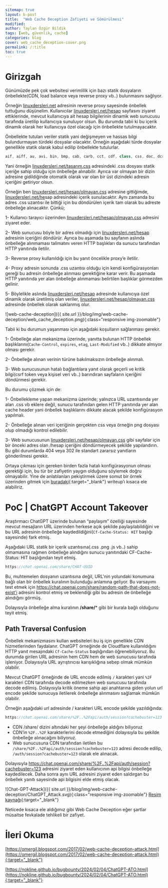 ```yaml
---
sitemap: true
layout: b-post
title:  "Web Cache Deception Zafiyeti ve Sömürülmesi"
modified:
author: Taylan Özgür Bildik
tags: [web, güvenlik, cache]
categories: blog 
cover: web_cache_deception-cover.png
permalink: /:title
toc: true
---
```


# Girizgah

Günümüzde pek çok websitesi verimlilik için bazı statik dosyaların önbellekte(CDN, load balance veya reverse proxy vb..) bulunmasını sağlıyor. 

Örneğin [linuxdersleri.net](http://linuxdersleri.net) adresinin reverse proxy sayesinde önbellek tuttuğunu düşünelim. Kullanıcılar [linuxdersleri.net/hesap](http://linuxdersleri.net/hesap) sayfasını ziyaret ettiklerinde, mevcut kullanıcıya ait hesap bilgilerinin dinamik web sunucusu tarafında üretilip kullanıcıya sunuluyor olsun. Bu durumda tabii ki bu içerik dinamik olarak her kullanıcıya özel olacağı için önbellekte tutulmayacaktır. 

Önbellekte tutulan veriler statik yani değişmeyen ve hassas bilgi bulundurmayan türdeki dosyalar olacaktır. Örneğin aşağıdaki türde dosyalar genellikle statik olarak kabul edilip önbellekte tutulurlar.

```jsx
aif, aiff, au, avi, bin, bmp, cab, carb, cct, cdf, class, css, doc, dcr, dtd, gcf, gff, gif, grv, hdml, hqx, ico, ini, jpeg, jpg, js, mov, mp3, nc, pct, ppc, pws, swa, swf, txt, vbs, w32, wav, wbmp, wml, wmlc, wmls, wmlsc, xsd, zip
```

Yani örneğin [linuxdersleri.net/tasarım.css](http://linuxdersleri.net/tasarım.css) adresindeki .css dosyası statik içeriğe sahip olduğu için önbelleğe alınabilir. Ayrıca var olmayan bir dizin adresine gidildiğinde otomatik olarak var olan bir üst dizindeki adresin içeriğini getiriyor olsun.

Örneğin ben [linuxdersleri.net/hesap/olmayan.css](http://linuxdersleri.net/hesap/olmayan.css) adresine gittiğimde, [linuxdersleri.net/he](http://linuxdersleri.net/heasp)sap adresindeki içerik sunulacaktır. Aynı zamanda bu adres .css uzantısı ile bittiği için bu döndürülen içerik tam olarak bu adreste önbelleğe alınacaktır. Çünkü;

1- Kullanıcı tarayıcı üzerinden [linuxdersleri.net/hesap/olmayan.css](http://linuxdersleri.net/hesap/olmayan.css) adresini ziyaret eder.

2- Web sunucusu böyle bir adres olmadığı için [linuxdersleri.net/hesap](http://linuxdersleri.net/hesap/olmayan.css) adresinin içeriğini döndürür. Ayrıca bu aşamada bu sayfanın aslında önbelleğe alınmaması talimatını veren HTTP başlıkları da sunucu tarafından HTTP yanıtında iletilir.

3- Reverse proxy kullanıldığı için bu yanıt öncelikle proxy’e iletilir.

4- Proxy adresin sonunda .css uzantısı olduğu için kendi konfigürasyonları gereği bu adresin önbelleğe alınması gerektiğine karar verir.  Bu aşamada HTTP yanıtında yer alan önbelleğe alınmaması belirtilen başlıklar görmezden gelinir.

5- Böylelikle aslında [linuxdersleri.net/hesap](http://linuxdersleri.net/hesap) adresinde kullanıcıya özel dinamik olarak üretilmiş olan veriler, [linuxdersleri.net/hesap/olmayan.css](http://linuxdersleri.net/hesap/olmayan.css) adresinde önbellek olarak saklanmış olur.

![web-cache-deception]({{ site.url }}/blog/img/web-cache-deception/web_cache_deception.png){:class="responsive img-zoomable"}

Tabii ki bu durumun yaşanması için aşağıdaki koşulların sağlanması gerekir.

1- Önbelleğe alan mekanizma üzerinde, yanıtta bulunan HTTP önbellek başlıklarını(`Cache-Control`, `expires`, `etag`, `Last-Modified` vb..) dikkate almıyor olması gerekir. 

2- Önbelleğe alınan verinin türüne bakılmaksızın önbelleğe alınmalı.

3- Web sunucusunun hatalı bağlantılara yanıt olarak geçerli ve kritik bilgi(csrf token veya kişisel veri vb..) barındıran sayfaların içeriğini döndürmesi gerekir.

Bu durumu çözmek için de:

1- Önbellekleme yapan mekanizma üzerinde; yalnızca URL uzantısında yer alan .css vb eklere değil, sunucu tarafından gelen HTTP yanıtında yer alan cache header yani önbellek başlıklarını dikkate alacak şekilde konfigürasyon yapılmalı.

2- Önbelleğe alınan veri içeriğinin gerçekten css veya örneğin png dosyası olup olmadığı kontrol edilebilir. 

3- Web sunucusunun [linuxdersleri.net/hesap/olmayan.css](http://linuxdersleri.net/hesap/olmayan.css) gibi sayfalar için bir önceki adres olan /hesap içeriğini döndürmeyecek şekilde yapılandırın. Bu gibi durumlarda 404 veya 302 ile standart zararsız yanıtların gönderilmesi gerekir.

Ortaya çıkması için gereken birden fazla hatalı konfigürasyonun olması gerektiği için, bu tür bir zafiyetin yaygın olduğunu söylemek doğru olmayabilir. Yine de anlatılanları pekiştirmek üzere somut bir örnek üzerinden gitmek için [buradaki](https://nokline.github.io/bugbounty/2024/02/04/ChatGPT-ATO.html){:target="_blank"} writeup’ı kısaca ele alabiliriz. 

# PoC | ChatGPT Account Takeover

Araştırmacı ChatGPT üzerinde bulunan “paylaşım” özelliği sayesinde mevcut mesajların URL üzerinden herkese açık şekilde paylaşılabildiğini ve bu URL adresinin önbelleğe kaydedildiğini(`Cf-Cache-Status: HIT` başlığı sayesinde) fark etmiş. 

Aşağıdaki URL statik bir içerik uzantısına(.css .png .js vb..) sahip olmamasına rağmen önbelleğe alındığını sunucu yanıtındaki CF-Cache-Status: HIT başlığından teyit etmiş.

```jsx
https://chat.openai.com/share/CHAT-UUID
```

Bu, muhtemelen dosyanın uzantısına değil, URL'nin yolundaki konumuna bağlı olan bir önbellek kuralının bulunduğu anlamına geliyor. Bu varsayımı test etmek için https://chat.openai.com/share/random-path-that-does-not-exist'i adresini kontrol etmiş ve beklendiği gibi bu adresin de önbelleğe alındığını görmüş.

Dolayısıyla önbelleğe alma kuralının **/share/*** gibi bir kurala bağlı olduğunu teyit etmiş. 

## Path Traversal Confusion

Önbellek mekanizmasını kullan websiteleri bu iş için genellikle CDN hizmetlerinden faydalanır. ChatGPT örneğinde de Cloudflare kullanıldığını HTTP yanıt mesajındaki `Cf-Cache-Status` başlığından öğrenebiliyoruz. Bu durumda girilen URL adresinin hem CDN hem de web sunucusu tarafında işleniyor. Dolayısıyla URL ayrıştırıcısı karışıklığına sebep olmak mümkün olabilir.

Mevcut ChatGPT örneğinde de URL encode edilmiş `/` karakteri yani `%2F` karakteri CDN tarafında decode edilmezken web sunucusu tarafında decode edilmiş. Dolayısıyla kritik öneme sahip api anahtarına giden yolun url encode şekilde sunucuya iletilerek önbelleğe alınmasını sağlamak mümkün olabilir.

 Örneğin aşağıdaki url adresinde / karakteri URL encode şekilde yazıldığında:

```jsx
https://chat.openai.com/share/%2F..%2Fapi/auth/session?cachebuster=123
```

- CDN /share/ dizini altındaki her şeyi önbelleğe aldığını biliyoruz
- CDN’in `%2F..%2F` karakterlerini decode etmediğini dolayısıyla bu şekilde önbelleğe alınacağını biliyoruz.
- Web sunucusuna CDN tarafından iletilen bu `/share/%2F..%2Fapi/auth/session?cachebuster=123` adresi decode edilip, `/auth/session?cachebuster=123` olarak ele alınacak.

Dolayısıyla https://chat.openai.com/share/%2F..%2Fapi/auth/session?cachebuster=123 adresini ziyaret eden kullanıcının api bilgisi önbelleğe kaydedilecek. Daha sonra aynı URL adresini ziyaret eden saldırgan bu önbellek yanıtı sayesinde api bilgisini elde etmiş olacak.

![Chat-GPT-Attack]({{ site.url }}/blog/img/web-cache-deception/ChatGPT_Attack.svg){:class="responsive img-zoomable"}
[Resim kaynağı](https://nokline.github.io/bugbounty/2024/02/04/ChatGPT-ATO.html){:target="_blank"}

Neticede kısaca ele aldığımız gibi Web Cache Deception eğer şartlar müsaitse fevkalade tehlikeli bir zafiyet. 

# İleri Okuma

[https://omergil.blogspot.com/2017/02/web-cache-deception-attack.html](https://omergil.blogspot.com/2017/02/web-cache-deception-attack.html){:target="_blank"}

[https://nokline.github.io/bugbounty/2024/02/04/ChatGPT-ATO.html](https://nokline.github.io/bugbounty/2024/02/04/ChatGPT-ATO.html){:target="_blank"}
